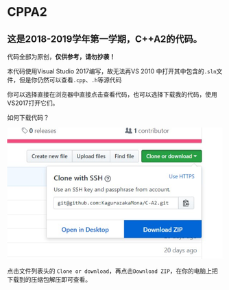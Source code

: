 # CPPA2
## 这是2018-2019学年第一学期，C++A2的代码。

代码全部为原创，**仅供参考，请勿抄袭！**

本代码使用Visual Studio 2017编写，故无法再VS 2010 中打开其中包含的`.sln`文件，但是你仍然可以查看`.cpp`、`.h`等源代码

你可以选择直接在浏览器中直接点击查看代码，也可以选择下载我的代码，使用VS2017打开它们。

如何下载代码？

![enter image description here](https://github.com/KagurazakaMona/C-A2/blob/master/READMEPIC/2018-12-08%20180418.jpg)

点击文件列表头的 `Clone or download`，再点击`Download ZIP`，在你的电脑上把下载到的压缩包解压即可查看。

